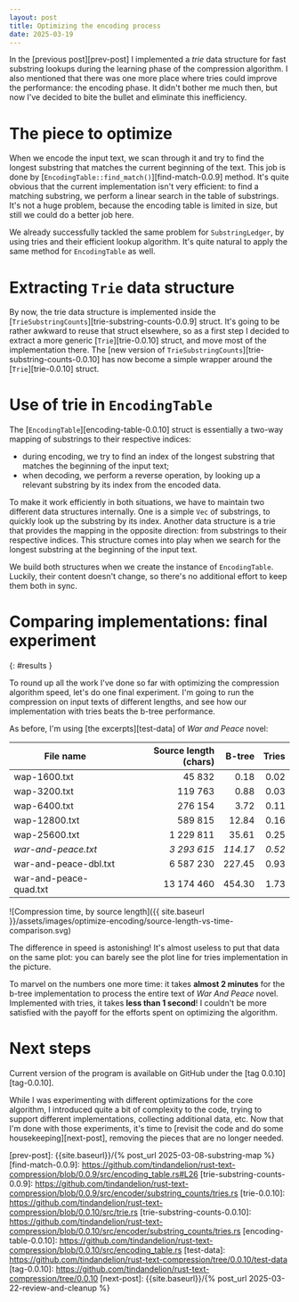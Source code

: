 ```yaml
---
layout: post
title: Optimizing the encoding process
date: 2025-03-19
---
```


In the [previous post][prev-post] I implemented a *trie* data structure for fast substring lookups during the learning phase of the compression algorithm. I also mentioned that there was one more place where tries could improve the performance: the encoding phase. It didn't bother me much then, but now I've decided to bite the bullet and eliminate this inefficiency. 

# The piece to optimize 

When we encode the input text, we scan through it and try to find the longest substring that matches the current beginning of the text. This job is done by [`EncodingTable::find_match()`][find-match-0.0.9] method. It's quite obvious that the current implementation isn't very efficient: to find a matching substring, we perform a linear search in the table of substrings. It's not a huge problem, because the encoding table is limited in size, but still we could do a better job here.  

We already successfully tackled the same problem for `SubstringLedger`, by using tries and their efficient lookup algorithm. It's quite natural to apply the same method for `EncodingTable` as well. 

# Extracting `Trie` data structure 

By now, the trie data structure is implemented inside the [`TrieSubstringCounts`][trie-substring-counts-0.0.9] struct. It's going to be rather awkward to reuse that struct elsewhere, so as a first step I decided to extract a more generic [`Trie`][trie-0.0.10] struct, and move most of the implementation there. The [new version of `TrieSubstringCounts`][trie-substring-counts-0.0.10] has now become a simple wrapper around the [`Trie`][trie-0.0.10] struct. 

# Use of trie in `EncodingTable`

The [`EncodingTable`][encoding-table-0.0.10] struct is essentially a two-way mapping of substrings to their respective indices: 

* during encoding, we try to find an index of the longest substring that matches the beginning of the input text; 
* when decoding, we perform a reverse operation, by looking up a relevant substring by its index from the encoded data. 

To make it work efficiently in both situations, we have to maintain two different data structures internally. One is a simple `Vec` of substrings, to quickly look up the substring by its index. Another data structure is a trie that provides the mapping in the opposite direction: from substrings to their respective indices. This structure comes into play when we search for the longest substring at the beginning of the input text. 

We build both structures when we create the instance of `EncodingTable`. Luckily, their content doesn't change, so there's no additional effort to keep them both in sync.

# Comparing implementations: final experiment
{: #results }

To round up all the work I've done so far with optimizing the compression algorithm speed, let's do one final experiment. 
I'm going to run the compression on input texts of different lengths, and see how our implementation with tries beats the b-tree performance. 

As before, I'm using [the excerpts][test-data] of *War and Peace* novel:  

| File name              | Source length (chars) |   B-tree |  Tries |
|----------------------|---------------------:|--------:|-------:|
| wap-1600.txt         |              45 832 |    0.18 |   0.02 |
| wap-3200.txt         |             119 763 |    0.88 |   0.03 |
| wap-6400.txt         |             276 154 |    3.72 |   0.11 |
| wap-12800.txt        |             589 815 |   12.84 |   0.16 |
| wap-25600.txt        |           1 229 811 |   35.61 |   0.25 |
| *war-and-peace.txt*  |           *3 293 615* |  *114.17* |   *0.52* |
| war-and-peace-dbl.txt|           6 587 230 |  227.45 |   0.93 |
| war-and-peace-quad.txt|         13 174 460 |  454.30 |   1.73 |

![Compression time, by source length]({{ site.baseurl }}/assets/images/optimize-encoding/source-length-vs-time-comparison.svg)

The difference in speed is astonishing! It's almost useless to put that data on the same plot: you can barely see the plot line for tries implementation in the picture. 

To marvel on the numbers one more time: it takes **almost 2 minutes** for the b-tree implementation to process the entire text of *War And Peace* novel. Implemented with tries, it takes **less than 1 second**! I couldn't be more satisfied with the payoff for the efforts spent on optimizing the algorithm.

# Next steps 

Current version of the program is available on GitHub under the [tag 0.0.10][tag-0.0.10].

While I was experimenting with different optimizations for the core algorithm, I introduced quite a bit of complexity to the code, trying to support different implementations, collecting additional data, etc. Now that I'm done with those experiments, it's time to [revisit the code and do some housekeeping][next-post], removing the pieces that are no longer needed.  

[prev-post]: {{site.baseurl}}/{% post_url 2025-03-08-substring-map %}
[find-match-0.0.9]: https://github.com/tindandelion/rust-text-compression/blob/0.0.9/src/encoding_table.rs#L26
[trie-substring-counts-0.0.9]: https://github.com/tindandelion/rust-text-compression/blob/0.0.9/src/encoder/substring_counts/tries.rs
[trie-0.0.10]: https://github.com/tindandelion/rust-text-compression/blob/0.0.10/src/trie.rs
[trie-substring-counts-0.0.10]: https://github.com/tindandelion/rust-text-compression/blob/0.0.10/src/encoder/substring_counts/tries.rs
[encoding-table-0.0.10]: https://github.com/tindandelion/rust-text-compression/blob/0.0.10/src/encoding_table.rs
[test-data]: https://github.com/tindandelion/rust-text-compression/tree/0.0.10/test-data
[tag-0.0.10]: https://github.com/tindandelion/rust-text-compression/tree/0.0.10
[next-post]: {{site.baseurl}}/{% post_url 2025-03-22-review-and-cleanup %}